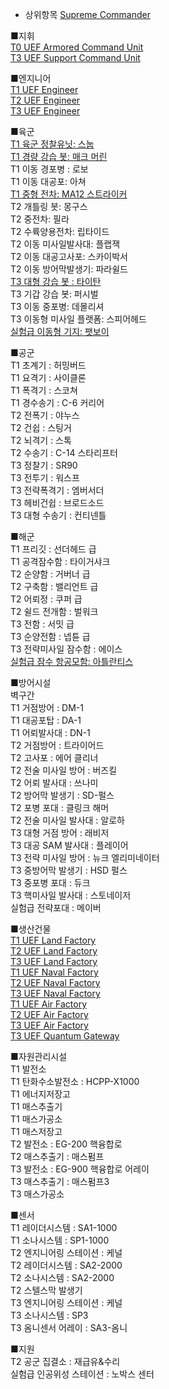   * 상위항목 [Supreme Commander](Supreme%20Commander.md)  

■지휘  
[T0 UEF Armored Command Unit](T0%20UEF%20Armored%20Command%20Unit.md)  
[T3 UEF Support Command Unit](T3%20UEF%20Support%20Command%20Unit.md)

■엔지니어  
[T1 UEF Engineer](T1%20UEF%20Engineer.md)  
[T2 UEF Engineer](T2%20UEF%20Engineer.md)  
[T3 UEF Engineer](T3%20UEF%20Engineer.md)

■육군  
[T1 육군 정찰유닛: 스눕](T1%20%EC%9C%A1%EA%B5%B0%20%EC%A0%95%EC%B0%B0%EC%9C%A0%EB%8B%9B%3A%20%EC%8A%A4%EB%88%95.md)  
[T1 경량 강습 봇: 매크 머린](T1%20%EA%B2%BD%EB%9F%89%20%EA%B0%95%EC%8A%B5%20%EB%B4%87%3A%20%EB%A7%A4%ED%81%AC%20%EB%A8%B8%EB%A6%B0.md)  
T1 이동 경포병 : 로보  
T1 이동 대공포: 아쳐  
[T1 중형 전차: MA12 스트라이커](T1%20%EC%A4%91%ED%98%95%20%EC%A0%84%EC%B0%A8%3A%20MA12%20%EC%8A%A4%ED%8A%B8%EB%9D%BC%EC%9D%B4%EC%BB%A4.md)  
T2 개틀링 봇: 몽구스  
T2 중전차: 필라  
T2 수륙양용전차: 립타이드  
T2 이동 미사일발사대: 플랩잭  
T2 이동 대공고사포: 스카이박서  
T2 이동 방어막발생기: 파라쉴드  
[T3 대형 강습 봇 : 타이탄](T3%20%EB%8C%80%ED%98%95%20%EA%B0%95%EC%8A%B5%20%EB%B4%87%20%3A%20%ED%83%80%EC%9D%B4%ED%83%84.md)  
T3 기갑 강습 봇: 퍼시벌  
T3 이동 중포병: 데몰리셔  
T3 이동형 미사일 플랫폼: 스피어헤드  
[실험급 이동형 기지: 팻보이](%EC%8B%A4%ED%97%98%EA%B8%89%20%EC%9D%B4%EB%8F%99%ED%98%95%20%EA%B8%B0%EC%A7%80%3A%20%ED%8C%BB%EB%B3%B4%EC%9D%B4.md)

■공군  
T1 초계기 : 허밍버드  
T1 요격기 : 사이클론  
T1 폭격기 : 스코쳐  
T1 경수송기 : C-6 커리어  
T2 전폭기 : 야누스  
T2 건쉽 : 스팅거  
T2 뇌격기 : 스톡  
T2 수송기 : C-14 스타리프터  
T3 정찰기 : SR90  
T3 전투기 : 워스프  
T3 전략폭격기 : 엠버서더  
T3 헤비건쉽 : 브로드소드  
T3 대형 수송기 : 컨티넨틀

■해군  
T1 프리깃 : 선더헤드 급  
T1 공격잠수함 : 타이거샤크  
T2 순양함 : 거버너 급  
T2 구축함 : 밸리언트 급  
T2 어뢰정 : 쿠퍼 급  
T2 쉴드 전개함 : 벌워크  
T3 전함 : 서밋 급  
T3 순양전함 : 넵튠 급  
T3 전략미사일 잠수함 : 에이스  
[실험급 잠수 항공모함: 아틀란티스](%EC%8B%A4%ED%97%98%EA%B8%89%20%EC%9E%A0%EC%88%98%20%ED%95%AD%EA%B3%B5%EB%AA%A8%ED%95%A8%3A%20%EC%95%84%ED%8B%80%EB%9E%80%ED%8B%B0%EC%8A%A4.md)

■방어시설  
벽구간  
T1 거점방어 : DM-1  
T1 대공포탑 : DA-1  
T1 어뢰발사대 : DN-1  
T2 거점방어 : 트라이어드  
T2 고사포 : 에어 클리너  
T2 전술 미사일 방어 : 버즈킬  
T2 어뢰 발사대 : 쓰나미  
T2 방어막 발생기 : SD-펄스  
T2 포병 포대 : 클링크 해머  
T2 전술 미사일 발사대 : 알로하  
T3 대형 거점 방어 : 래비저  
T3 대공 SAM 발사대 : 플레이어  
T3 전략 미사일 방어 : 뉴크 엘리미네이터  
T3 중방어막 발생기 : HSD 펄스  
T3 중포병 포대 : 듀크  
T3 핵미사일 발사대 : 스토네이저  
실험급 전략포대 : 메이버

■생산건물  
[T1 UEF Land Factory](T1%20UEF%20Land%20Factory.md)  
[T2 UEF Land Factory](T2%20UEF%20Land%20Factory.md)  
[T3 UEF Land Factory](T3%20UEF%20Land%20Factory.md)  
[T1 UEF Naval Factory](T1%20UEF%20Naval%20Factory.md)  
[T2 UEF Naval Factory](T2%20UEF%20Naval%20Factory.md)  
[T3 UEF Naval Factory](T3%20UEF%20Naval%20Factory.md)  
[T1 UEF Air Factory](T1%20UEF%20Air%20Factory.md)  
[T2 UEF Air Factory](T2%20UEF%20Air%20Factory.md)  
[T3 UEF Air Factory](T3%20UEF%20Air%20Factory.md)  
[T3 UEF Quantum Gateway](T3%20UEF%20Quantum%20Gateway.md)

■자원관리시설  
T1 발전소  
T1 탄화수소발전소 : HCPP-X1000  
T1 에너지저장고  
T1 매스추출기  
T1 매스가공소  
T1 매스저장고  
T2 발전소 : EG-200 핵융합로  
T2 매스추출기 : 매스펌프  
T3 발전소 : EG-900 핵융합로 어레이  
T3 매스추출기 : 매스펌프3  
T3 매스가공소

■센서  
T1 레이더시스템 : SA1-1000  
T1 소나시스템 : SP1-1000  
T2 엔지니어링 스테이션 : 케널  
T2 레이더시스템 : SA2-2000  
T2 소나시스템 : SA2-2000  
T2 스텔스막 발생기  
T3 엔지니어링 스테이션 : 케널  
T3 소나시스템 : SP3  
T3 옴니센서 어레이 : SA3-옴니

■지원  
T2 공군 집결소 : 재급유&수리  
실험급 인공위성 스테이션 : 노박스 센터

